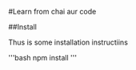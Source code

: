 #Learn from chai aur code

##Install

Thus is some installation instructiins


'''bash
npm install
'''